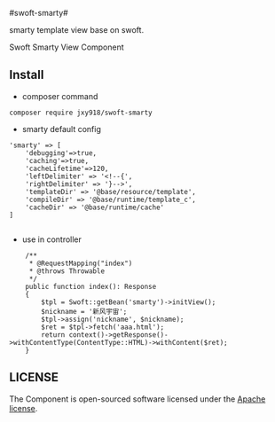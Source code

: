 #swoft-smarty#

smarty template view base on swoft.

Swoft Smarty View Component


## Install

- composer command

```
composer require jxy918/swoft-smarty

```

- smarty default config

```
'smarty' => [
    'debugging'=>true,
    'caching'=>true,
    'cacheLifetime'=>120,
    'leftDelimiter' => '<!--{',
    'rightDelimiter' => '}-->',
    'templateDir' => '@base/resource/template',
    'compileDir' => '@base/runtime/template_c',
    'cacheDir' => '@base/runtime/cache'
]


```

- use in controller


```
	/**
	 * @RequestMapping("index")
	 * @throws Throwable
	 */
	public function index(): Response
	{
	    $tpl = Swoft::getBean('smarty')->initView();
	    $nickname = '新风宇宙';
	    $tpl->assign('nickname', $nickname);
	    $ret = $tpl->fetch('aaa.html');
	    return context()->getResponse()->withContentType(ContentType::HTML)->withContent($ret);
	}

```

## LICENSE

The Component is open-sourced software licensed under the [Apache license](LICENSE).